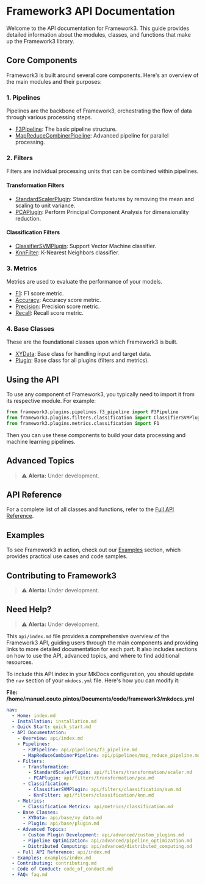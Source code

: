 # Framework3 API Documentation

Welcome to the API documentation for Framework3. This guide provides detailed information about the modules, classes, and functions that make up the Framework3 library.

## Core Components

Framework3 is built around several core components. Here's an overview of the main modules and their purposes:

### 1. Pipelines

Pipelines are the backbone of Framework3, orchestrating the flow of data through various processing steps.

- [F3Pipeline](plugins/pipelines/f3_pipeline.md): The basic pipeline structure.
- [MapReduceCombinerPipeline](plugins/pipelines/map_reduce_pipeline.md): Advanced pipeline for parallel processing.

### 2. Filters

Filters are individual processing units that can be combined within pipelines.

#### Transformation Filters
- [StandardScalerPlugin](plugins/filters/transformation.md#standard-scaler): Standardize features by removing the mean and scaling to unit variance.
- [PCAPlugin](plugins/filters/transformation.md#pca-principal-component-analysis): Perform Principal Component Analysis for dimensionality reduction.

#### Classification Filters
- [ClassifierSVMPlugin](plugins/filters/classification.md#svm-classifier): Support Vector Machine classifier.
- [KnnFilter](plugins/filters/classification.md#k-nearest-neighbors-classifier): K-Nearest Neighbors classifier.

### 3. Metrics

Metrics are used to evaluate the performance of your models.

- [F1](plugins/metrics/classification.md#f1-score): F1 score metric.
- [Accuracy](plugins/metrics/classification.md#accuracy-score): Accuracy score metric.
- [Precision](plugins/metrics/classification.md#precision-score): Precision score metric.
- [Recall](plugins/metrics/classification.md#recall-score): Recall score metric.

### 4. Base Classes

These are the foundational classes upon which Framework3 is built.

- [XYData](base/base_types.md#base-types-used-to-move-data-through-the-framework3): Base class for handling input and target data.
- [Plugin](base/base_clases.md): Base class for all plugins (filters and metrics).

## Using the API

To use any component of Framework3, you typically need to import it from its respective module. For example:

```python
from framework3.plugins.pipelines.f3_pipeline import F3Pipeline
from framework3.plugins.filters.classification import ClassifierSVMPlugin
from framework3.plugins.metrics.classification import F1
```

Then you can use these components to build your data processing and machine learning pipelines.

## Advanced Topics


> ⚠️ **Alerta:** Under development.

<!-- - [Custom Plugin Development](advanced/custom_plugins.md): Learn how to create your own custom plugins.
- [Pipeline Optimization](advanced/pipeline_optimization.md): Techniques for optimizing pipeline performance.
- [Distributed Computing](advanced/distributed_computing.md): Using Framework3 in distributed environments. -->

## API Reference

For a complete list of all classes and functions, refer to the [Full API Reference](index.md).

## Examples

To see Framework3 in action, check out our [Examples](../examples/index.md) section, which provides practical use cases and code samples.

## Contributing to Framework3
<!-- If you're interested in contributing to Framework3, please read our [Contribution Guidelines](../contributing.md) and [Code of Conduct](../code_of_conduct.md). -->
> ⚠️ **Alerta:** Under development.

## Need Help?
> ⚠️ **Alerta:** Under development.
<!-- If you encounter any issues or have questions about using Framework3, please check our [FAQ](../faq.md) or reach out to the community through our [GitHub Issues](https://github.com/your-username/framework3/issues) page. -->

This `api/index.md` file provides a comprehensive overview of the Framework3 API, guiding users through the main components and providing links to more detailed documentation for each part. It also includes sections on how to use the API, advanced topics, and where to find additional resources.

To include this API index in your MkDocs configuration, you should update the `nav` section of your `mkdocs.yml` file. Here's how you can modify it:

**File: /home/manuel.couto.pintos/Documents/code/framework3/mkdocs.yml**
```yaml
nav:
  - Home: index.md
  - Installation: installation.md
  - Quick Start: quick_start.md
  - API Documentation:
    - Overview: api/index.md
    - Pipelines:
      - F3Pipeline: api/pipelines/f3_pipeline.md
      - MapReduceCombinerPipeline: api/pipelines/map_reduce_pipeline.md
    - Filters:
      - Transformation:
        - StandardScalerPlugin: api/filters/transformation/scaler.md
        - PCAPlugin: api/filters/transformation/pca.md
      - Classification:
        - ClassifierSVMPlugin: api/filters/classification/svm.md
        - KnnFilter: api/filters/classification/knn.md
    - Metrics:
      - Classification Metrics: api/metrics/classification.md
    - Base Classes:
      - XYData: api/base/xy_data.md
      - Plugin: api/base/plugin.md
    - Advanced Topics:
      - Custom Plugin Development: api/advanced/custom_plugins.md
      - Pipeline Optimization: api/advanced/pipeline_optimization.md
      - Distributed Computing: api/advanced/distributed_computing.md
    - Full API Reference: api/index.md
  - Examples: examples/index.md
  - Contributing: contributing.md
  - Code of Conduct: code_of_conduct.md
  - FAQ: faq.md